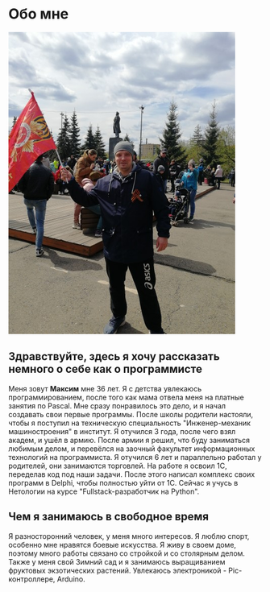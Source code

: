 # Обо мне

![Моя фотка](about-me.jpg)

## Здравствуйте, здесь я хочу рассказать немного о себе как о программисте

Меня зовут **Максим** мне 36 лет. Я с детства увлекаюсь программированием, после того как мама отвела меня на платные занятия по Pascal. Мне сразу понравилось это дело, и я начал создавать свои первые программы. После школы родители настояли, чтобы я поступил на техническую специальность "Инженер-механик машиностроения" в институт. Я отучился 3 года, после чего взял академ, и ушёл в армию. После армии я решил, что буду заниматься любимым делом, и перевёлся на заочный факультет информационных технологий на программиста. Я отучился 6 лет и параллельно работал у родителей, они занимаются торговлей. На работе я освоил 1С, переделав код под наши задачи. После этого написал комплекс своих программ в Delphi, чтобы полностью уйти от 1С. Сейчас я учусь в Нетологии на курсе "Fullstack-разработчик на Python".

## Чем я занимаюсь в свободное время

Я разносторонний человек, у меня много интересов. Я люблю спорт, особенно мне нравятся боевые искусства. Я живу в своем доме, поэтому много работы связано со стройкой и со столярным делом. Также у меня свой Зимний сад и я занимаюсь выращиванием фруктовых экзотических растений. Увлекаюсь электроникой - Pic-контроллере, Arduino.
